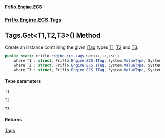 #### [Friflo.Engine.ECS](index.md 'index')
### [Friflo.Engine.ECS](Friflo.Engine.ECS.md 'Friflo.Engine.ECS').[Tags](Tags.md 'Friflo.Engine.ECS.Tags')

## Tags.Get<T1,T2,T3>() Method

Create an instance containing the given [ITag](ITag.md 'Friflo.Engine.ECS.ITag') types
[T1](Tags.Get_T1,T2,T3_().md#Friflo.Engine.ECS.Tags.Get_T1,T2,T3_().T1 'Friflo.Engine.ECS.Tags.Get<T1,T2,T3>().T1'), [T2](Tags.Get_T1,T2,T3_().md#Friflo.Engine.ECS.Tags.Get_T1,T2,T3_().T2 'Friflo.Engine.ECS.Tags.Get<T1,T2,T3>().T2') and [T3](Tags.Get_T1,T2,T3_().md#Friflo.Engine.ECS.Tags.Get_T1,T2,T3_().T3 'Friflo.Engine.ECS.Tags.Get<T1,T2,T3>().T3').

```csharp
public static Friflo.Engine.ECS.Tags Get<T1,T2,T3>()
    where T1 : struct, Friflo.Engine.ECS.ITag, System.ValueType, System.ValueType
    where T2 : struct, Friflo.Engine.ECS.ITag, System.ValueType, System.ValueType
    where T3 : struct, Friflo.Engine.ECS.ITag, System.ValueType, System.ValueType;
```
#### Type parameters

<a name='Friflo.Engine.ECS.Tags.Get_T1,T2,T3_().T1'></a>

`T1`

<a name='Friflo.Engine.ECS.Tags.Get_T1,T2,T3_().T2'></a>

`T2`

<a name='Friflo.Engine.ECS.Tags.Get_T1,T2,T3_().T3'></a>

`T3`

#### Returns
[Tags](Tags.md 'Friflo.Engine.ECS.Tags')